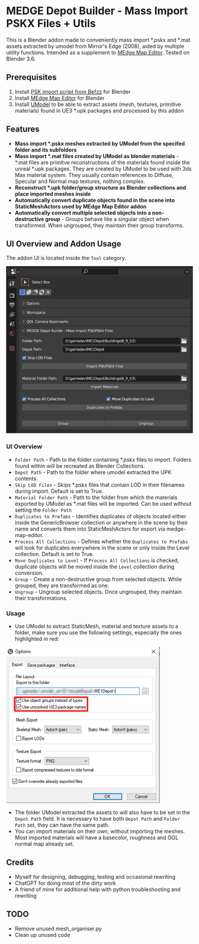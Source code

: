 # MEDGE Depot Builder - Mass Import PSKX Files + Utils
This is a Blender addon made to conveniently mass import *.pskx and *.mat assets extracted by umodel from Mirror's Edge (2008), aided by multiple utility functions. Intended as a supplement to [MEdge Map Editor](https://github.com/medge-tools/medge-map-editor/tree/main). Tested on Blender 3.6. 

## Prerequisites
1. Install [PSK import script from Befzz](https://github.com/Befzz/blender3d_import_psk_psa/releases) for Blender
2. Install [MEdge Map Editor](https://github.com/medge-tools/medge-map-editor/tree/main) for Blender
3. Install [UModel](https://www.gildor.org/en/projects/umodel) to be able to extract assets (mesh, textures, primitive materials) found in UE3 *.upk packages and processed by this addon

## Features
- __Mass import *.pskx meshes extracted by UModel from the specifed folder and its subfolders__
- __Mass import *.mat files created by UModel as blender materials__ - *.mat files are primitve reconstructions of the materials found inside the unreal *.upk packages. They are created by UModel to be used with 3ds Max material system. They usually contain references to Diffuse, Specular and Normal map textures, nothing complex.
- __Reconstruct *.upk folder/group structure as Blender collections and place imported meshes inside__
- __Automatically convert duplicate objects found in the scene into StaticMeshActors used by MEdge Map Editor addon__
- __Automatically convert multiple selected objects into a non-destructive group__ - Groups behave like a singular object when transformed. When ungrouped, they maintain their group transforms.

## UI Overview and Addon Usage
The addon UI is located inside the `Tool` category.

![UI](https://github.com/luxeleios/blender-medge-pskx-map-utils/blob/main/addon_ui_sample.png)

### UI Overview
- `Folder Path` - Path to the folder containing *.pskx files to import. Folders found within will be recreated as Blender Collections.
- `Depot Path` - Path to the folder where umodel extracted the UPK contents.
- `Skip LOD Files` - Skips *.pskx files that contain LOD in their filenames during import. Default is set to True.
- `Material Folder Path` - Path to the folder from which the materials exported by UModel as *.mat files will be imported. Can be used without setting the `Folder Path`
- `Duplicates to Prefabs` - Identifies duplicates of objects located either inside the GenericBrowser collection or anywhere in the scene by their name and converts them into StaticMeshActors for export via medge-map-editor.
- `Process All Collections` - Defines whether the `Duplicates to Prefabs` will look for duplicates everywhere in the scene or only inside the Level collection. Default is set to True.
- `Move Duplicates to Level` - If `Process All Collections` is checked, duplicate objects will be moved inside the `Level` collection during conversion.
- `Group` - Create a non-destructive group from selected objects. While grouped, they are transformed as one.
- `Ungroup` - Ungroup selected objects. Once ungrouped, they maintain their transformations.

### Usage
- Use UModel to extract StaticMesh, material and texture assets to a folder, make sure you use the following settings, especially the ones highlighted in red:

![UModel](https://github.com/luxeleios/blender-medge-pskx-map-utils/blob/main/umodel_settings.png)
- The folder UModel extracted the assets to will also have to be set in the `Depot Path` field. It is necessary to have both `Depot Path` and `Folder Path` set, they can have the same path.
- You can import materials on their own, without importing the meshes. Most imported materials will have a basecolor, roughness and OGL normal map already set.

## Credits
- Myself for designing, debugging, testing and occasional rewriting
- ChatGPT for doing most of the dirty work
- A friend of mine for additional help with python troubleshooting and rewriting

## TODO
- Remove unused mesh_organiser.py
- Clean up unused code
